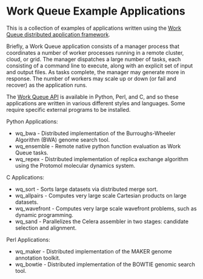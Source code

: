 # Work Queue Example Applications

This is a collection of examples of applications written using
the [Work Queue distributed application framework](http://ccl.cse.nd.edu/software/workqueue/).

Briefly, a Work Queue application consists of a manager process that coordinates
a number of worker processes running in a remote cluster, cloud, or grid.
The manager dispatches a large number of tasks, each consisting of a command
line to execute, along with an explicit set of input and output files.
As tasks complete, the manager may generate more in response.
The number of workers may scale up or down (or fail and recover)
as the application runs.

The [Work Queue API](http://ccl.cse.nd.edu/software/manuals/api/html/work__queue_8h.html)
is available in Python, Perl, and C, and so these
applications are written in various different styles and languages.
Some require specific external programs to be installed.

Python Applications:
- wq_bwa - Distributed implementation of the Burroughs-Wheeler Algorithm (BWA) genome search tool.
- wq_ensemble - Remote native python function evaluation as Work Queue tasks.
- wq_repex - Distributed implementation of replica exchange algorithm using the Protomol molecular dynamics system.

C Applications:
- wq_sort - Sorts large datasets via distributed merge sort.
- wq_allpairs - Computes very large scale Cartesian products on large datasets.
- wq_wavefront - Computes very large scale wavefront problems, such as dynamic programming.
- wq_sand - Parallelizes the Celera assembler in two stages: candidate selection and alignment.

Perl Applications:
- wq_maker - Distributed implementation of the MAKER genome annotation toolkit.
- wq_bowtie - Distributed implementation of the BOWTIE genomic search tool.
